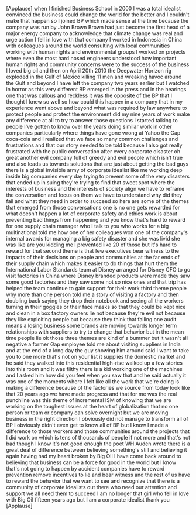 
[Applause]
when I finished Business School in 2000
I was a total idealist convinced the
business could change the world for the
better and I couldn&#39;t make that happen
so I joined BP which made sense at the
time because the company was run by John
Brown Brown had just become the first
head of a major energy company to
acknowledge that climate change was real
and urge action I fell in love with that
company I worked in Indonesia in China
with colleagues around the world
consulting with local communities
working with human rights and
environmental groups I worked on
projects where even the most hard nosed
engineers understood how important human
rights and community concerns were to
the success of the business
I loved big oil and then on April 20th
2010 the Deepwater Horizon rig exploded
in the Gulf of Mexico killing 11 men and
wreaking havoc around the Gulf and
beyond I have left the company two years
earlier but I watched in horror as this
very different BP emerged in the press
and in the hearings one that was callous
and reckless it was the opposite of the
BP that I thought I knew so well so how
could this happen in a company that in
my experience went above and beyond what
was required by law anywhere to protect
people and protect the environment did
my nine years of work make any
difference at all to try to answer those
questions I started talking to people
I&#39;ve gotten to know over the years doing
similar work in other companies
particularly where things have gone
wrong at Yahoo the Gap coca-cola and I
realized that we face so many common
challenges and frustrations and that our
story needed to be told because I also
got really frustrated with the public
conversation after every corporate
disaster
oh great another evil company full of
greedy and evil people which isn&#39;t true
and also leads us towards solutions that
are just about getting the bad guys
there is a global invisible army of
corporate idealist like me working deep
inside big companies every day trying to
prevent some of the very disasters that
ended up in suing they&#39;re trying to find
that sweet spot where the interests of
business and the interests of society
align we have to reframe the
conversation and focus on them we have
to understand why did they fail and what
they need in order to succeed so here
are some of the themes that emerged from
those conversations one is no one gets
rewarded for what doesn&#39;t happen a lot
of corporate safety and ethics work is
about preventing bad things from
happening
and you know that&#39;s hard to reward for
one supply chain manager who I talk to
you who works for a big multinational
told me how one of her colleagues won
one of the company&#39;s internal awards for
managing a big safety disaster and she
was livid she was like are you kidding
me I prevented like 20 of those but it&#39;s
hard to reward for that second theme is
that few executives bear witness to the
impacts of their decisions on people and
communities at the far ends of their
supply chain which makes it easier to do
things that hurt them the International
Labor Standards team at Disney arranged
for Disney CFO to go visit factories in
China where Disney branded products were
made they saw some good factories and
they saw some not so nice ones and that
trip has helped the team continue to
gain support for their work third theme
people why more than one person told me
a story of visiting a factory and then
doubling back saying
they drop their notebook and seeing all
the workers turning in their goggles or
their face masks so that they could be
kept nice and clean in a box factory
owners lie not because they&#39;re evil not
because they like exploiting people but
because they think that failing one
audit means a losing business some
brands are moving towards longer term
relationships with suppliers to try to
change that behavior but in the mean
time people lie ok those three themes
are kind of a bummer but it wasn&#39;t all
negative
a former Gap employee told me about
visiting suppliers in India and at the
end of a long day the guy showing him
around said I want to take you to one
more that&#39;s not on your list it supplies
the domestic market and he said they
walked into this residential high-rise
walked up a few stories into this room
and it was filthy there is a kid working
one of the machines and I asked him how
did you feel when you saw that and he
said actually it was one of the moments
where I felt like all the work that
we&#39;re doing is making a difference
because of the factories we source from
today look like that 20 years ago we
have made progress and that for me was
the real punchline was this theme of
incremental ISM of knowing that we are
working on the toughest issues at the
heart of globalization that no one
person or team or company can solve
overnight but we are moving business in
the right direction I obviously did not
manage to transform all of BP I
obviously didn&#39;t even get to know all of
BP but I know I made a difference to
those workers and those communities
around the projects that I did work on
which is tens of thousands of people if
not more and that&#39;s not bad
though I know it&#39;s not good enough the
poet WH Auden wrote there is a great
deal of difference between believing
something&#39;s still and believing it again
having had my heart broken by Big Oil I
have come back around to believing that
business can
be a force for good in the world but I
know that&#39;s not going to happen by
accident companies have to reward
prevention remove incentives to lie and
bear witness and the rest of us have to
reward the behavior that we want to see
and recognize that there is a community
of corporate idealists out there who
need our attention and support we all
need them to succeed I am no longer that
girl who fell in love with Big Oil
fifteen years ago but I am a corporate
idealist thank you
[Applause]
